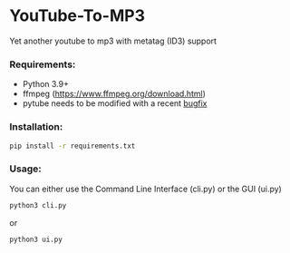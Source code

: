 # YouTube-To-MP3
 Yet another youtube to mp3 with metatag (ID3) support


### Requirements:
- Python 3.9+
- ffmpeg (https://www.ffmpeg.org/download.html)
- pytube needs to be modified with a recent [bugfix](https://github.com/pytube/pytube/issues/1954#issuecomment-2218287594)


### Installation:
```bash
pip install -r requirements.txt
```

### Usage:
You can either use the Command Line Interface (cli.py) or the GUI (ui.py)
```bash
python3 cli.py
```
or
```bash
python3 ui.py
```